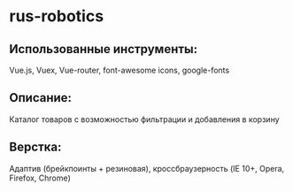 # rus-robotics

## Использованные инструменты: 
Vue.js, Vuex, Vue-router, font-awesome icons, google-fonts

## Описание:
Каталог товаров с возможностью фильтрации и добавления в корзину

## Верстка:
Адаптив (брейкпоинты + резиновая), кроссбраузерность (IE 10+, Opera, Firefox, Chrome)
